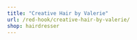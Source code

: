 ```yaml
---
title: "Creative Hair by Valerie"
url: /red-hook/creative-hair-by-valerie/
shop: hairdresser
---
```


